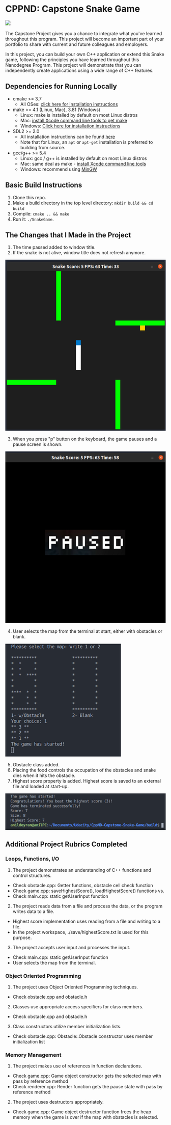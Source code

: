 # CPPND: Capstone Snake Game

<img src="snake_game.gif"/>

The Capstone Project gives you a chance to integrate what you've learned throughout this program. This project will become an important part of your portfolio to share with current and future colleagues and employers.

In this project, you can build your own C++ application or extend this Snake game, following the principles you have learned throughout this Nanodegree Program. This project will demonstrate that you can independently create applications using a wide range of C++ features.

## Dependencies for Running Locally
* cmake >= 3.7
  * All OSes: [click here for installation instructions](https://cmake.org/install/)
* make >= 4.1 (Linux, Mac), 3.81 (Windows)
  * Linux: make is installed by default on most Linux distros
  * Mac: [install Xcode command line tools to get make](https://developer.apple.com/xcode/features/)
  * Windows: [Click here for installation instructions](http://gnuwin32.sourceforge.net/packages/make.htm)
* SDL2 >= 2.0
  * All installation instructions can be found [here](https://wiki.libsdl.org/Installation)
  * Note that for Linux, an `apt` or `apt-get` installation is preferred to building from source.
* gcc/g++ >= 5.4
  * Linux: gcc / g++ is installed by default on most Linux distros
  * Mac: same deal as make - [install Xcode command line tools](https://developer.apple.com/xcode/features/)
  * Windows: recommend using [MinGW](http://www.mingw.org/)

## Basic Build Instructions

1. Clone this repo.
2. Make a build directory in the top level directory: `mkdir build && cd build`
3. Compile: `cmake .. && make`
4. Run it: `./SnakeGame`.

## The Changes that I Made in the Project

1. The time passed added to window title.
2. If the snake is not alive, window title does not refresh anymore.

![Screenshot](image/gameCapture)

3. When you press "p" button on the keyboard, the game pauses and a pause screen is shown.

![Screenshot](image/pauseScreen)

4. User selects the map from the terminal at start, either with obstacles or blank.

![Screenshot](image/userInput)

5. Obstacle class added.
6. Placing the food controls the occupation of the obstacles and snake dies when it hits the obstacle.
7. Highest score property is added. Highest score is saved to an external file and loaded at start-up.

![Screenshot](image/highestScore)

## Additional Project Rubrics Completed

### Loops, Functions, I/O

1. The project demonstrates an understanding of C++ functions and control structures.
  - Check obstacle.cpp: Getter functions, obstacle cell check function
  - Check game.cpp: saveHighestScore(), loadHighestScore() functions vs.
  - Check main.cpp: static getUserInput function

2. The project reads data from a file and process the data, or the program writes data to a file.
  - Highest score implementation uses reading from a file and writing to a file.
  - In the project workspace, ./save/highestScore.txt is used for this purpose.

3. The project accepts user input and processes the input.
  - Check main.cpp: static getUserInput function
  - User selects the map from the terminal.

### Object Oriented Programming

1. The project uses Object Oriented Programming techniques.
  - Check obstacle.cpp and obstacle.h
2. Classes use appropriate access specifiers for class members.
  - Check obstacle.cpp and obstacle.h
3. Class constructors utilize member initialization lists.
  - Check obstacle.cpp: Obstacle::Obstacle constructor uses member initialization list

### Memory Management

1. The project makes use of references in function declarations.
  - Check game.cpp: Game object constructor gets the selected map with pass by reference method
  - Check renderer.cpp: Render function gets the pause state with pass by reference method
2. The project uses destructors appropriately.
  - Check game.cpp: Game object destructor function frees the heap memory when the game is over if the map with obstacles is selected.
  
